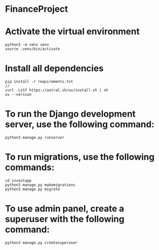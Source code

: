 # FinanceProject



# Activate the virtual environment

    python3 -m venv venv
    source .venv/bin/activate

# Install all dependencies

    pip install -r requirements.txt
    //
    curl -LsSf https://astral.sh/uv/install.sh | sh
    uv --version

# To run the Django development server, use the following command:

    python3 manage.py runserver

# To run migrations, use the following commands:
    
    cd investapp
    python3 manage.py makemigrations
    python3 manage.py migrate

# To use admin panel, create a superuser with the following command:
    
    python3 manage.py createsuperuser

